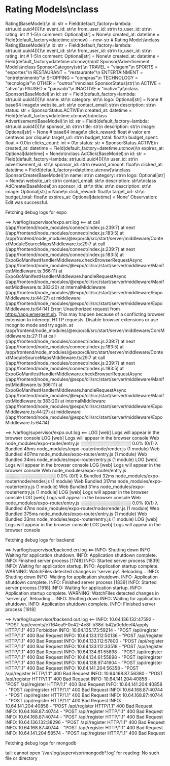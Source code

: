 # Rating Models\nclass 
Rating(BaseModel):\n    id: str = Field(default_factory=lambda: str(uuid.uuid4()))\n    event_id: str\n    from_user_id: str\n    to_user_id: str\n    rating: int  # 1-5\n    comment: Optional[str] = None\n    created_at: datetime = Field(default_factory=datetime.utcnow) --new-str # Rating Models\nclass Rating(BaseModel):\n    id: str = Field(default_factory=lambda: str(uuid.uuid4()))\n    event_id: str\n    from_user_id: str\n    to_user_id: str\n    rating: int  # 1-5\n    comment: Optional[str] = None\n    created_at: datetime = Field(default_factory=datetime.utcnow)\n\n# Sponsor/Advertisement Models\nclass SponsorCategory(str):\n    TRAVEL = "viagem"\n    SPORTS = "esportes"\n    RESTAURANT = "restaurante"\n    ENTERTAINMENT = "entretenimento"\n    SHOPPING = "compras"\n    TECHNOLOGY = "tecnologia"\n    OTHER = "outros"\n\nclass SponsorStatus(str):\n    ACTIVE = "ativo"\n    PAUSED = "pausado"\n    INACTIVE = "inativo"\n\nclass Sponsor(BaseModel):\n    id: str = Field(default_factory=lambda: str(uuid.uuid4()))\n    name: str\n    category: str\n    logo: Optional[str] = None  # base64 image\n    website_url: str\n    contact_email: str\n    description: str\n    status: str = SponsorStatus.ACTIVE\n    created_at: datetime = Field(default_factory=datetime.utcnow)\n\nclass Advertisement(BaseModel):\n    id: str = Field(default_factory=lambda: str(uuid.uuid4()))\n    sponsor_id: str\n    title: str\n    description: str\n    image: Optional[str] = None  # base64 image\n    click_reward: float  # valor em centavos por clique\n    target_url: str\n    budget_total: float\n    budget_spent: float = 0.0\n    clicks_count: int = 0\n    status: str = SponsorStatus.ACTIVE\n    created_at: datetime = Field(default_factory=datetime.utcnow)\n    expires_at: Optional[datetime] = None\n\nclass AdClick(BaseModel):\n    id: str = Field(default_factory=lambda: str(uuid.uuid4()))\n    user_id: str\n    advertisement_id: str\n    sponsor_id: str\n    reward_amount: float\n    clicked_at: datetime = Field(default_factory=datetime.utcnow)\n\nclass SponsorCreate(BaseModel):\n    name: str\n    category: str\n    logo: Optional[str] = None\n    website_url: str\n    contact_email: str\n    description: str\n\nclass AdCreate(BaseModel):\n    sponsor_id: str\n    title: str\n    description: str\n    image: Optional[str] = None\n    click_reward: float\n    target_url: str\n    budget_total: float\n    expires_at: Optional[datetime] = None'
Observation: Edit was successful.

Fetching debug logs for expo

==> /var/log/supervisor/expo.err.log <==
    at call (/app/frontend/node_modules/connect/index.js:239:7)
    at next (/app/frontend/node_modules/connect/index.js:183:5)
    at /app/frontend/node_modules/@expo/cli/src/start/server/middleware/ContextModuleSourceMapsMiddleware.ts:29:7
    at call (/app/frontend/node_modules/connect/index.js:239:7)
    at next (/app/frontend/node_modules/connect/index.js:183:5)
    at ExpoGoManifestHandlerMiddleware.checkBrowserRequestAsync (/app/frontend/node_modules/@expo/cli/src/start/server/middleware/ManifestMiddleware.ts:366:11)
    at ExpoGoManifestHandlerMiddleware.handleRequestAsync (/app/frontend/node_modules/@expo/cli/src/start/server/middleware/ManifestMiddleware.ts:383:20)
    at internalMiddleware (/app/frontend/node_modules/@expo/cli/src/start/server/middleware/ExpoMiddleware.ts:44:27)
    at middleware (/app/frontend/node_modules/@expo/cli/src/start/server/middleware/ExpoMiddleware.ts:64:14)
Error: Unauthorized request from https://app.emergent.sh. This may happen because of a conflicting browser extension to intercept HTTP requests. Disable browser extensions or use incognito mode and try again.
    at /app/frontend/node_modules/@expo/cli/src/start/server/middleware/CorsMiddleware.ts:27:11
    at call (/app/frontend/node_modules/connect/index.js:239:7)
    at next (/app/frontend/node_modules/connect/index.js:183:5)
    at /app/frontend/node_modules/@expo/cli/src/start/server/middleware/ContextModuleSourceMapsMiddleware.ts:29:7
    at call (/app/frontend/node_modules/connect/index.js:239:7)
    at next (/app/frontend/node_modules/connect/index.js:183:5)
    at ExpoGoManifestHandlerMiddleware.checkBrowserRequestAsync (/app/frontend/node_modules/@expo/cli/src/start/server/middleware/ManifestMiddleware.ts:366:11)
    at ExpoGoManifestHandlerMiddleware.handleRequestAsync (/app/frontend/node_modules/@expo/cli/src/start/server/middleware/ManifestMiddleware.ts:383:20)
    at internalMiddleware (/app/frontend/node_modules/@expo/cli/src/start/server/middleware/ExpoMiddleware.ts:44:27)
    at middleware (/app/frontend/node_modules/@expo/cli/src/start/server/middleware/ExpoMiddleware.ts:64:14)

==> /var/log/supervisor/expo.out.log <==
 LOG  [web] Logs will appear in the browser console
 LOG  [web] Logs will appear in the browser console
Web node_modules/expo-router/entry.js ░░░░░░░░░░░░░░░░  0.0% (0/1)
λ Bundled 45ms node_modules/expo-router/node/render.js (1 module)
Web Bundled 407ms node_modules/expo-router/entry.js (1 module)
Web Bundled 34ms node_modules/expo-router/entry.js (1 module)
 LOG  [web] Logs will appear in the browser console
 LOG  [web] Logs will appear in the browser console
Web node_modules/expo-router/entry.js ░░░░░░░░░░░░░░░░  0.0% (0/1)
λ Bundled 32ms node_modules/expo-router/node/render.js (1 module)
Web Bundled 317ms node_modules/expo-router/entry.js (1 module)
Web Bundled 31ms node_modules/expo-router/entry.js (1 module)
 LOG  [web] Logs will appear in the browser console
 LOG  [web] Logs will appear in the browser console
Web node_modules/expo-router/entry.js ░░░░░░░░░░░░░░░░  0.0% (0/1)
λ Bundled 47ms node_modules/expo-router/node/render.js (1 module)
Web Bundled 375ms node_modules/expo-router/entry.js (1 module)
Web Bundled 33ms node_modules/expo-router/entry.js (1 module)
 LOG  [web] Logs will appear in the browser console
 LOG  [web] Logs will appear in the browser console


Fetching debug logs for backend

==> /var/log/supervisor/backend.err.log <==
INFO:     Shutting down
INFO:     Waiting for application shutdown.
INFO:     Application shutdown complete.
INFO:     Finished server process [1748]
INFO:     Started server process [1839]
INFO:     Waiting for application startup.
INFO:     Application startup complete.
WARNING:  WatchFiles detected changes in 'server.py'. Reloading...
INFO:     Shutting down
INFO:     Waiting for application shutdown.
INFO:     Application shutdown complete.
INFO:     Finished server process [1839]
INFO:     Started server process [1918]
INFO:     Waiting for application startup.
INFO:     Application startup complete.
WARNING:  WatchFiles detected changes in 'server.py'. Reloading...
INFO:     Shutting down
INFO:     Waiting for application shutdown.
INFO:     Application shutdown complete.
INFO:     Finished server process [1918]

==> /var/log/supervisor/backend.out.log <==
INFO:     10.64.136.132:47592 - "POST /api/events/e7f64ea9-0c42-4e8f-b38d-b42a0efdeef4/apply HTTP/1.1" 403 Forbidden
INFO:     10.64.135.173:59214 - "POST /api/register HTTP/1.1" 400 Bad Request
INFO:     10.64.133.112:50136 - "POST /api/register HTTP/1.1" 400 Bad Request
INFO:     10.64.133.112:57800 - "POST /api/register HTTP/1.1" 400 Bad Request
INFO:     10.64.133.112:33518 - "POST /api/register HTTP/1.1" 400 Bad Request
INFO:     10.64.134.61:55898 - "POST /api/register HTTP/1.1" 400 Bad Request
INFO:     10.64.134.61:55898 - "POST /api/register HTTP/1.1" 400 Bad Request
INFO:     10.64.138.97:41604 - "POST /api/register HTTP/1.1" 400 Bad Request
INFO:     10.64.141.204:56358 - "POST /api/register HTTP/1.1" 400 Bad Request
INFO:     10.64.168.87:56380 - "POST /api/register HTTP/1.1" 400 Bad Request
INFO:     10.64.141.204:40858 - "POST /api/register HTTP/1.1" 400 Bad Request
INFO:     10.64.141.204:40858 - "POST /api/register HTTP/1.1" 400 Bad Request
INFO:     10.64.168.87:40744 - "POST /api/register HTTP/1.1" 400 Bad Request
INFO:     10.64.168.87:40744 - "POST /api/register HTTP/1.1" 400 Bad Request
INFO:     10.64.141.204:40858 - "POST /api/register HTTP/1.1" 400 Bad Request
INFO:     10.64.168.87:40744 - "POST /api/register HTTP/1.1" 400 Bad Request
INFO:     10.64.168.87:40744 - "POST /api/register HTTP/1.1" 400 Bad Request
INFO:     10.64.136.132:38296 - "POST /api/register HTTP/1.1" 400 Bad Request
INFO:     10.64.168.87:40744 - "POST /api/register HTTP/1.1" 400 Bad Request
INFO:     10.64.141.204:58574 - "POST /api/register HTTP/1.1" 400 Bad Request


Fetching debug logs for mongodb

tail: cannot open '/var/log/supervisor/mongodb*.log' for reading: No such file or directory
